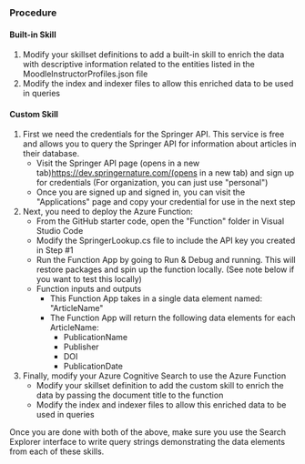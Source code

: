 ### Procedure

#### Built-in Skill
1. Modify your skillset definitions to add a built-in skill to enrich the data with descriptive information related to the entities listed in the MoodleInstructorProfiles.json file
2. Modify the index and indexer files to allow this enriched data to be used in queries

#### Custom Skill
1. First we need the credentials for the Springer API. This service is free and allows you to query the Springer API for information about articles in their database.
    * Visit the Springer API page (opens in a new tab)https://dev.springernature.com/(opens in a new tab) and sign up for credentials (For organization, you can just use "personal")
    * Once you are signed up and signed in, you can visit the "Applications" page and copy your credential for use in the next step
2. Next, you need to deploy the Azure Function:
    * From the GitHub starter code, open the "Function" folder in Visual Studio Code
    * Modify the SpringerLookup.cs file to include the API key you created in Step #1
    * Run the Function App by going to Run & Debug and running. This will restore packages and spin up the function locally. (See note below if you want to test this locally)
    * Function inputs and outputs
        * This Function App takes in a single data element named: "ArticleName"
        * The Function App will return the following data elements for each ArticleName:
            * PublicationName
            * Publisher
            * DOI
            * PublicationDate
3. Finally, modify your Azure Cognitive Search to use the Azure Function
    * Modify your skillset definition to add the custom skill to enrich the data by passing the document title to the function
    * Modify the index and indexer files to allow this enriched data to be used in queries

Once you are done with both of the above, make sure you use the Search Explorer interface to write query strings demonstrating the data elements from each of these skills.
